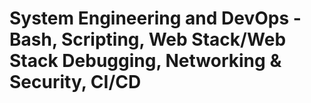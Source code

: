  # System Engineering and DevOps - Bash, Scripting, Web Stack/Web Stack Debugging, Networking & Security, CI/CD
